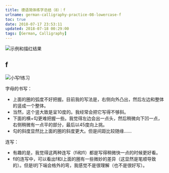 ```yaml
---
title: 德语简体练字总结（8）：f
urlname: german-calligraphy-practice-08-lowercase-f
toc: true
date: 2018-07-17 23:53:11
updated: 2018-07-18 00:29:00
tags: [German, Calligraphy]
---
```


![示例和描红结果](f-example.jpg)

## f

![小写f练习](lowercase-f.jpg)

字母的书写：

* 上面的圈的弧度不好把握。目前我的写法是，右侧向外凸出，然后左边和整体的竖成一个整体。
* 当然，这个竖大致是呈10度的。我经常会把它写得不够斜。
* 下面的横+勾更难把握一些。我觉得左边会出一点头，然后稍微向下凹一点，右侧稍微有一点平的部分，最后以45度向上挑。
* 勾的斜度显然比上面的圈的斜度更大。但是间距比较随缘……

连写：

* 有趣的是，我觉得这两种连写（fi和fl）都是写得稍微快一点的时候更好看。
* fl的连写中，可以看出f和l上面的圈有一些微妙的差异（这显然是笔顺导致的）。但是l的下端会格外的弯，我感觉不是很理解（也不是很好写）。
